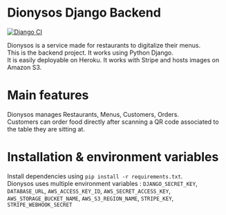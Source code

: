 #  Dionysos Django Backend
[![Django CI](https://github.com/paulantoinecab/DionysosBack/actions/workflows/django.yml/badge.svg)](https://github.com/paulantoinecab/DionysosBack/actions/workflows/django.yml)

Dionysos is a service made for restaurants to digitalize their menus.\
This is the backend project. It works using Python Django.\
It is easily deployable on Heroku. It works with Stripe and hosts images on Amazon S3.

# Main features
Dionysos manages Restaurants, Menus, Customers, Orders.\
Customers can order food directly after scanning a QR code associated to the table they are sitting at.

# Installation & environment variables
Install dependencies using `pip install -r requirements.txt`.\
Dionysos uses multiple environment variables : `DJANGO_SECRET_KEY`, `DATABASE_URL`, `AWS_ACCESS_KEY_ID`, `AWS_SECRET_ACCESS_KEY`, `AWS_STORAGE_BUCKET_NAME`, `AWS_S3_REGION_NAME`, `STRIPE_KEY`, `STRIPE_WEBHOOK_SECRET`